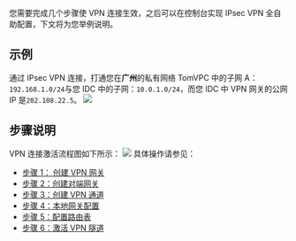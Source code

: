 您需要完成几个步骤使 VPN 连接生效，之后可以在控制台实现  IPsec VPN 全自助配置，下文将为您举例说明。
## 示例
通过 IPsec VPN 连接，打通您在**广州**的私有网络 TomVPC 中的子网 A：`192.168.1.0/24`与您 IDC 中的子网：`10.0.1.0/24`，而您 IDC 中 VPN 网关的公网 IP 是`202.108.22.5`。
![](https://main.qcloudimg.com/raw/a0ad82287cdaf9fae922e0c59fed99ba.png)
## 步骤说明
VPN 连接激活流程图如下所示：
![](https://main.qcloudimg.com/raw/1aa819dbe82889063db1afc22ec7097e.png)
具体操作请参见：
- [步骤 1： 创建 VPN 网关](https://intl.cloud.tencent.com/document/product/1037/32690)
- [步骤 2：创建对端网关](https://intl.cloud.tencent.com/document/product/1037/32691)
- [步骤 3：创建 VPN 通道](https://intl.cloud.tencent.com/document/product/1037/32692)
- [步骤 4：本地网关配置](https://intl.cloud.tencent.com/document/product/1037/32693)
- [步骤 5：配置路由表](https://intl.cloud.tencent.com/document/product/1037/32694)
- [步骤 6：激活 VPN 隧道](https://intl.cloud.tencent.com/document/product/1037/32695)

